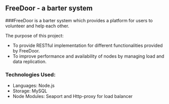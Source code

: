 ## FreeDoor - a barter system

###FreeDoor is a barter system which provides a platform for users to volunteer and help each other.

The purpose of this project:
- To provide RESTful implementation for different functionalities provided by FreeDoor.
- To improve performance and availability of nodes by managing load and data replication.

### Technologies Used:
- Languages: Node.js
- Storage: MySQL
- Node Modules: Seaport and Http-proxy for load balancer
